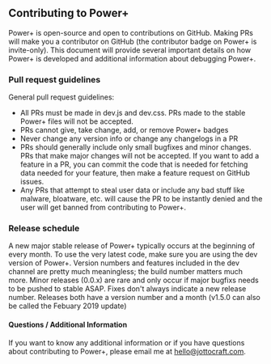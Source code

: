## Contributing to Power+
Power+ is open-source and open to contributions on GitHub. Making PRs will make you a contributor on GitHub (the contributor badge on Power+ is invite-only). This document will provide several important details on how Power+ is developed and additional information about debugging Power+.

### Pull request guidelines
General pull request guidelines:
* All PRs must be made in dev.js and dev.css. PRs made to the stable Power+ files will not be accepted.
* PRs cannot give, take change, add, or remove Power+ badges
* Never change any version info or change any changelogs in a PR
* PRs should generally include only small bugfixes and minor changes. PRs that make major changes will not be accepted. If you want to add a feature in a PR, you can commit the code that is needed for fetching data needed for your feature, then make a feature request on GitHub issues.
* Any PRs that attempt to steal user data or include any bad stuff like malware, bloatware, etc. will cause the PR to be instantly denied and the user will get banned from contributing to Power+.

### Release schedule
A new major stable release of Power+ typically occurs at the beginning of every month. To use the very latest code, make sure you are using the dev version of Power+. Version numbers and features included in the dev channel are pretty much meaningless; the build number matters much more. Minor releases (0.0.x) are rare and only occur if major bugfixs needs to be pushed to stable ASAP. Fixes don't always indicate a new release number. Releases both have a version number and a month (v1.5.0 can also be called the Febuary 2019 update)

#### Questions / Additional Information
If you want to know any additional information or if you have questions about contributing to Power+, please email me at [hello@jottocraft.com](mailto:hello@jottocraft.com).
